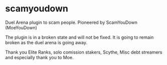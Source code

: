 # scamyoudown
Duel Arena plugin to scam people. Pioneered by ScamYouDown (MoeYouDown)

The plugin is in a broken state and will not be fixed. It is going to remain broken as the duel arena is going away.

Thank you Elite Ranks, solo comission stakers, Scythe, Misc debt streamers and especially thank you to Moe. 
